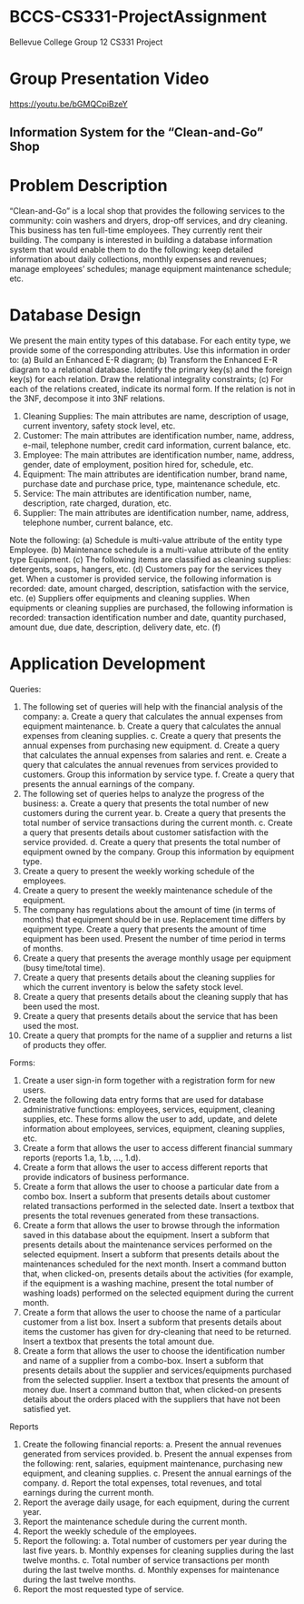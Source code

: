 # BCCS-CS331-ProjectAssignment
Bellevue College Group 12 CS331 Project

# Group Presentation Video
https://youtu.be/bGMQCpiBzeY



## Information System for the “Clean-and-Go” Shop

# Problem Description

“Clean-and-Go” is a local shop that provides the following services to the community: coin washers and dryers, drop-off services, and dry cleaning. This business has ten full-time employees. They currently rent their building. The company is interested in building a database information system that would enable them to do the following: keep detailed information about daily collections, monthly expenses and revenues; manage employees’ schedules; manage equipment maintenance schedule;
etc.

# Database Design

We present the main entity types of this database. For each entity type, we provide some of the corresponding attributes. Use this information in order to: (a) Build an Enhanced E-R diagram; (b) Transform the Enhanced E-R diagram to a relational database. Identify the primary key(s) and the foreign key(s) for each relation. Draw the relational integrality constraints; (c) For each of the relations created, indicate its normal form. If the relation is not in the 3NF, decompose it into 3NF relations.
  1. Cleaning Supplies: The main attributes are name, description of usage, current inventory, safety stock level, etc.
  2. Customer: The main attributes are identification number, name, address, e-mail, telephone number, credit card information, current balance, etc.
  3. Employee: The main attributes are identification number, name, address, gender, date of employment, position hired for, schedule, etc.
  4. Equipment: The main attributes are identification number, brand name, purchase date and purchase price, type, maintenance schedule, etc.
  5. Service: The main attributes are identification number, name, description, rate charged, duration, etc.
  6. Supplier: The main attributes are identification number, name, address, telephone number, current balance, etc.
 
 Note the following:
(a) Schedule is multi-value attribute of the entity type Employee.
(b) Maintenance schedule is a multi-value attribute of the entity type Equipment.
(c) The following items are classified as cleaning supplies: detergents, soaps, hangers, etc.
(d) Customers pay for the services they get. When a customer is provided service, the following
information is recorded: date, amount charged, description, satisfaction with the service, etc.
(e) Suppliers offer equipments and cleaning supplies. When equipments or cleaning supplies are purchased, the following information is recorded: transaction identification number and date,
quantity purchased, amount due, due date, description, delivery date, etc.
(f)

# Application Development

Queries:

  1. The following set of queries will help with the financial analysis of the company:
    a. Create a query that calculates the annual expenses from equipment maintenance.
    b. Create a query that calculates the annual expenses from cleaning supplies.
    c. Create a query that presents the annual expenses from purchasing new equipment.
    d. Create a query that calculates the annual expenses from salaries and rent.
    e. Create a query that calculates the annual revenues from services provided to customers.
    Group this information by service type.
    f. Create a query that presents the annual earnings of the company. 
  2. The following set of queries helps to analyze the progress of the business:
    a. Create a query that presents the total number of new customers during the current year.
    b. Create a query that presents the total number of service transactions during the current
    month.
    c. Create a query that presents details about customer satisfaction with the service provided.
    d. Create a query that presents the total number of equipment owned by the company.
       Group this information by equipment type.
  3. Create a query to present the weekly working schedule of the employees.
  4. Create a query to present the weekly maintenance schedule of the equipment.
  5. The company has regulations about the amount of time (in terms of months) that equipment
  should be in use. Replacement time differs by equipment type. Create a query that presents the
  amount of time equipment has been used. Present the number of time period in terms of months.
  6. Create a query that presents the average monthly usage per equipment (busy time/total time). 
  7. Create a query that presents details about the cleaning supplies for which the current inventory is
  below the safety stock level.
  8. Create a query that presents details about the cleaning supply that has been used the most.
  9. Create a query that presents details about the service that has been used the most.
  10. Create a query that prompts for the name of a supplier and returns a list of products they offer.

Forms:
  1. Create a user sign-in form together with a registration form for new users.
  2. Create the following data entry forms that are used for database administrative functions:
  employees, services, equipment, cleaning supplies, etc. These forms allow the user to add, update,
  and delete information about employees, services, equipment, cleaning supplies, etc.
  3. Create a form that allows the user to access different financial summary reports (reports 1.a, 1.b,
  ..., 1.d).
  4. Create a form that allows the user to access different reports that provide indicators of business
  performance.
  5. Create a form that allows the user to choose a particular date from a combo box. Insert a subform that presents details about customer related       transactions performed in the selected date. Insert a textbox that presents the total revenues generated from these transactions.
  6. Create a form that allows the user to browse through the information saved in this database about the equipment. Insert a subform that presents details about the maintenance services performed on the selected equipment. Insert a subform that presents details about the maintenances scheduled for the next month. Insert a command button that, when clicked-on, presents details about the activities (for example, if the equipment is a washing machine, present the total number of washing loads) performed on the selected equipment during the current month.
  7. Create a form that allows the user to choose the name of a particular customer from a list box. Insert a subform that presents details about items the customer has given for dry-cleaning that need to be returned. Insert a textbox that presents the total amount due.
  8. Create a form that allows the user to choose the identification number and name of a supplier from a combo-box. Insert a subform that presents details about the supplier and services/equipments purchased from the selected supplier. Insert a textbox that presents the amount of money due. Insert a command button that, when clicked-on presents details about the orders placed with the suppliers that have not been satisfied yet.
  
Reports

  1. Create the following financial reports:
    a. Present the annual revenues generated from services provided.
    b. Present the annual expenses from the following: rent, salaries, equipment maintenance,
    purchasing new equipment, and cleaning supplies.
    c. Present the annual earnings of the company.
    d. Report the total expenses, total revenues, and total earnings during the current month.
  2. Report the average daily usage, for each equipment, during the current year.
  3. Report the maintenance schedule during the current month.
  4. Report the weekly schedule of the employees.
  5. Report the following:
    a. Total number of customers per year during the last five years.
    b. Monthly expenses for cleaning supplies during the last twelve months.
    c. Total number of service transactions per month during the last twelve months.
    d. Monthly expenses for maintenance during the last twelve months.
  6. Report the most requested type of service.
  
  



